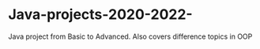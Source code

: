 # Java-projects-2020-2022-
Java project from Basic to Advanced. Also covers difference topics in OOP
